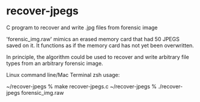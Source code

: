 # recover-jpegs
C program to recover and write .jpg files from forensic image

'forensic_img.raw' mimics an erased memory card that had 50 JPEGS saved on it. It functions as if the memory card has not yet been overwritten.

In principle, the algorithm could be used to recover and write arbitrary file types from an arbitrary forensic image.

Linux command line/Mac Terminal zsh usage:

~/recover-jpegs % make recover-jpegs.c
~/recover-jpegs % ./recover-jpegs forensic_img.raw
